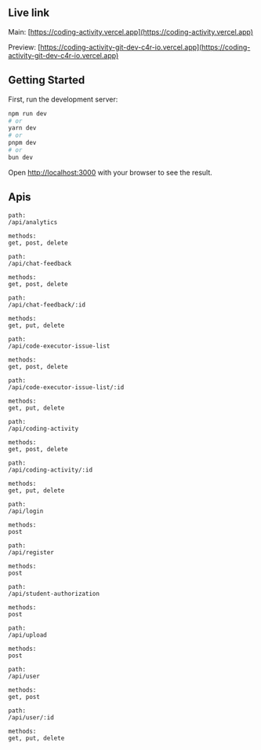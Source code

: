 ## Live link

Main: [https://coding-activity.vercel.app](https://coding-activity.vercel.app)

Preview: [https://coding-activity-git-dev-c4r-io.vercel.app](https://coding-activity-git-dev-c4r-io.vercel.app)

## Getting Started

First, run the development server:

```bash
npm run dev
# or
yarn dev
# or
pnpm dev
# or
bun dev
```

Open [http://localhost:3000](http://localhost:3000) with your browser to see the result.

## Apis
```
path:
/api/analytics

methods:
get, post, delete
```
```
path:
/api/chat-feedback

methods:
get, post, delete
```
```
path:
/api/chat-feedback/:id

methods:
get, put, delete
```
```
path:
/api/code-executor-issue-list

methods:
get, post, delete
```
```
path:
/api/code-executor-issue-list/:id

methods:
get, put, delete
```
```
path:
/api/coding-activity

methods:
get, post, delete
```
```
path:
/api/coding-activity/:id

methods:
get, put, delete
```
```
path:
/api/login

methods:
post
```
```
path:
/api/register

methods:
post
```
```
path:
/api/student-authorization

methods:
post
```
```
path:
/api/upload

methods:
post
```
```
path:
/api/user

methods:
get, post
```
```
path:
/api/user/:id

methods:
get, put, delete
```